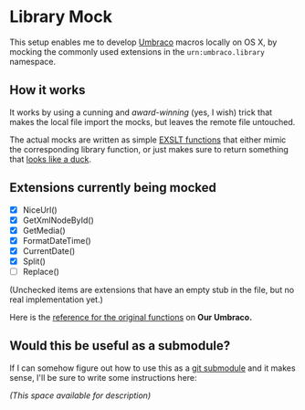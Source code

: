 # Library Mock

This setup enables me to develop [Umbraco][UMBRACO] macros locally on OS X, by mocking the commonly used extensions in the `urn:umbraco.library` namespace.

## How it works

It works by using a cunning and *award-winning* (yes, I wish) trick that makes the local file import the mocks, but leaves the
remote file untouched.

The actual mocks are written as simple [EXSLT functions][EXSLTFUNC] that either mimic the corresponding library function, or
just makes sure to return something that [looks like a duck][DUCK].

## Extensions currently being mocked

<!-- #tminclude "/Users/chriz/Development/lib/tm-support/transform.rb"
    #xml#="umbraco/xslt/_UmbracoLibrary.xslt"
    #xslt#="lib/MocksList.xslt" -->

- [x] NiceUrl()
- [x] GetXmlNodeById()
- [x] GetMedia()
- [x] FormatDateTime()
- [x] CurrentDate()
- [x] Split()
- [ ] Replace()

<!-- end tminclude -->

(Unchecked items are extensions that have an empty stub in the file, but no real implementation yet.)

Here is the [reference for the original functions][REF] on **Our Umbraco.**

## Would this be useful as a submodule?

If I can somehow figure out how to use this as a [git submodule][SUBMODULE] and it makes sense, I'll be sure to write some instructions here:

*(This space available for description)*



[UMBRACO]: https://github.com/umbraco/Umbraco-CMS
[EXSLTFUNC]: http://exslt.org/func/
[DUCK]: http://en.wikipedia.org/wiki/Duck_test
[SUBMODULE]: http://git-scm.com/book/en/Git-Tools-Submodules
[REF]: http://our.umbraco.org/wiki/reference/umbracolibrary/